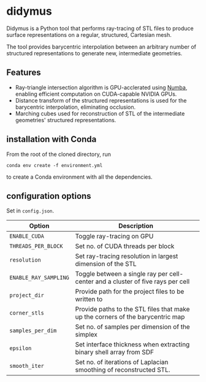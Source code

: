 # didymus

Didymus is a Python tool that performs ray-tracing of STL files to produce surface representations on a regular, structured, Cartesian mesh.

The tool provides barycentric interpolation between an arbitrary number of structured representations to generate new, intermediate geometries.

## Features

- Ray-triangle intersection algorithm is GPU-acclerated using [Numba](https://numba.pydata.org/), enabling efficient computation on CUDA-capable NVIDIA GPUs.
- Distance transform of the structured representations is used for the barycentric interpolation, eliminating occlusion.
- Marching cubes used for reconstruction of STL of the intermediate geometries' structured representations.

## installation with Conda

From the root of the cloned directory, run

`conda env create -f environment.yml`

to create a Conda environment with all the dependencies.

## configuration options 

Set in `config.json`.

| Option                | Description                                           |
|-----------------------|-------------------------------------------------------|
| `ENABLE_CUDA`         | Toggle ray-tracing on GPU |
| `THREADS_PER_BLOCK`   | Set no. of CUDA threads per block |
| `resolution`          | Set ray-tracing resolution in largest dimension of the STL |
| `ENABLE_RAY_SAMPLING` | Toggle between a single ray per cell-center and a cluster of five rays per cell |
| `project_dir`         | Provide path for the project files to be written to |
| `corner_stls`         | Provide paths to the STL files that make up the corners of the barycentric map |
| `samples_per_dim`     | Set no. of samples per dimension of the simplex |
| `epsilon`             | Set interface thickness when extracting binary shell array from SDF |
| `smooth_iter`         | Set no. of iterations of Laplacian smoothing of reconstructed STL. |

